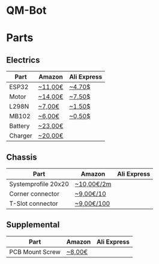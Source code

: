 # QM-Bot

# Parts
## Electrics
|Part|Amazon|Ali Express|
|----|------|-----------|
|ESP32|[~11,00€](https://www.amazon.de/dp/B073389HKY/?coliid=I35AR0BKBW4GYP&colid=269U9QX0R4I7&psc=0&ref_=lv_ov_lig_dp_it)|[~4.70$](https://www.aliexpress.com/item/ESP32-ESP-32-ESP-32S-Development-Board-WiFi-Bluetooth-Ultra-Low-Power-Consumption-Dual-Cores-ESP32/32829400260.html?spm=a2g0s.13010208.99999999.290.3fb73c00o0rm4x)|
|Motor|[~14,00€](https://www.amazon.de/dp/B0752ZY6YW/?coliid=I3302075WK5L9Q&colid=269U9QX0R4I7&psc=0&ref_=lv_ov_lig_dp_it)|[~7.50$](https://www.aliexpress.com/item/DC-12V-Gear-Reduction-Motor-Worm-Reversible-High-Torque-Turbo-Geared-Motor-2-100RPM-Mayitr-Mini/32828852765.html?spm=a2g0s.13010208.99999999.271.3fb73c00o0rm4x)|
|L298N|[~7,00€](https://www.amazon.de/dp/B013QTC18K/?coliid=I34Y55A6O03LMM&colid=269U9QX0R4I7&psc=0&ref_=lv_ov_lig_dp_it)|[~1,50$](https://www.aliexpress.com/item/Smart-Electronics-L298N-Stepper-DC-Motor-Driver-Shield-Expansion-Development-Board-for-Arduino-DIY-Car-Robot/32704610408.html?spm=a2g0s.13010208.99999999.284.3fb73c00o0rm4x)|
|MB102|[~6,00€](https://www.amazon.de/dp/B01LT63WVC/?coliid=I3QTPKIGRRGZ91&colid=269U9QX0R4I7&psc=0&ref_=lv_ov_lig_dp_it)|[~0,50$](https://www.aliexpress.com/item/Smart-Electronics-MB102-Breadboard-Power-Supply-Module-3-3V-5V-Solderless-Breadboard-Voltage-Regulator-for-arduino/32842883401.html?spm=a2g0s.13010208.99999999.278.3fb73c00o0rm4x)|
|Battery|[~23,00€](https://www.amazon.de/dp/B01DQ2SIBQ/?coliid=I1PG25DP5QCU8Y&colid=269U9QX0R4I7&psc=0&ref_=lv_ov_lig_dp_it)||
|Charger|[~20,00€](https://www.amazon.de/dp/B000KAMDF0/?coliid=I17TOTG7UKOWXP&colid=269U9QX0R4I7&psc=0&ref_=lv_ov_lig_dp_it)||

## Chassis
|Part|Amazon|Ali Express|
|----|------|-----------|
|Systemprofile 20x20|[~10,00€/2m ](https://www.amazon.de/dp/B07D7TX4JL/?coliid=IP7HWGE6VGVL&colid=269U9QX0R4I7&psc=0&ref_=lv_ov_lig_dp_it)||
|Corner connector|[~9,00€/10](https://www.amazon.de/dp/B07D2GMQVQ/?coliid=I19UUK88FBEBLB&colid=269U9QX0R4I7&psc=0&ref_=lv_ov_lig_dp_it)||
|T-Slot connector|[~9,00€/100](https://www.amazon.de/dp/B079PPJTGW/?coliid=IJQTN91683XQ3&colid=269U9QX0R4I7&psc=0)||

## Supplemental
|Part|Amazon|Ali Express|
|----|------|-----------|
|PCB Mount Screw|[~8,00€](https://www.amazon.de/dp/B01MT4LC0F/?coliid=I1EXPTAV0TP9WM&colid=269U9QX0R4I7&psc=0&ref_=lv_ov_lig_dp_it)||
